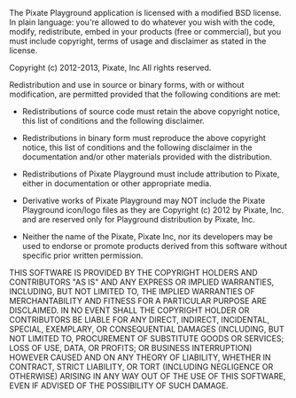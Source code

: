 The Pixate Playground application is licensed with a modified BSD
license. In plain language: you're allowed to do whatever you wish
with the code, modify, redistribute, embed in your products (free or
commercial), but you must include copyright, terms of usage and
disclaimer as stated in the license. 

Copyright (c) 2012-2013, Pixate, Inc
All rights reserved.

Redistribution and use in source or binary forms,
with or without modification, are permitted provided
that the following conditions are met: 

- Redistributions of source code must retain the above copyright
  notice, this list of conditions and the following disclaimer. 

- Redistributions in binary form must reproduce the above copyright
  notice, this list of conditions and the following disclaimer in the
  documentation and/or other materials provided with the
  distribution. 

- Redistributions of Pixate Playground must include attribution to
  Pixate, either in documentation or other appropriate media.

- Derivative works of Pixate Playground may NOT include the Pixate
  Playground icon/logo files as they are Copyright (c) 2012 by
  Pixate, Inc. and are reserved only for Playground distribution by
  Pixate, Inc.

- Neither the name of the Pixate, Pixate Inc, nor its developers 
  may be used to endorse or promote products derived from
  this software without specific prior written permission. 

THIS SOFTWARE IS PROVIDED BY THE COPYRIGHT HOLDERS AND CONTRIBUTORS
"AS IS" AND ANY EXPRESS OR IMPLIED WARRANTIES, INCLUDING, BUT NOT
LIMITED TO, THE IMPLIED WARRANTIES OF MERCHANTABILITY AND FITNESS FOR
A PARTICULAR PURPOSE ARE DISCLAIMED. IN NO EVENT SHALL THE COPYRIGHT
HOLDER OR CONTRIBUTORS BE LIABLE FOR ANY DIRECT, INDIRECT, INCIDENTAL,
SPECIAL, EXEMPLARY, OR CONSEQUENTIAL DAMAGES (INCLUDING, BUT NOT
LIMITED TO, PROCUREMENT OF SUBSTITUTE GOODS OR SERVICES; LOSS OF USE,
DATA, OR PROFITS; OR BUSINESS INTERRUPTION) HOWEVER CAUSED AND ON ANY
THEORY OF LIABILITY, WHETHER IN CONTRACT, STRICT LIABILITY, OR TORT
(INCLUDING NEGLIGENCE OR OTHERWISE) ARISING IN ANY WAY OUT OF THE USE
OF THIS SOFTWARE, EVEN IF ADVISED OF THE POSSIBILITY OF SUCH DAMAGE. 